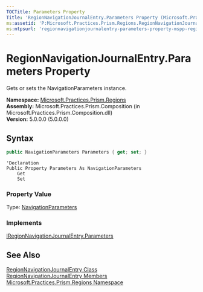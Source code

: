 ```yaml
---
TOCTitle: Parameters Property
Title: 'RegionNavigationJournalEntry.Parameters Property (Microsoft.Practices.Prism.Regions)'
ms:assetid: 'P:Microsoft.Practices.Prism.Regions.RegionNavigationJournalEntry.Parameters'
ms:mtpsurl: 'regionnavigationjournalentry-parameters-property-mspp-regions.md'
---
```



# RegionNavigationJournalEntry.Parameters Property

Gets or sets the NavigationParameters instance.

**Namespace:** [Microsoft.Practices.Prism.Regions](/patterns-practices/reference/mspp-regions-namespace)<br/>
**Assembly:** Microsoft.Practices.Prism.Composition (in Microsoft.Practices.Prism.Composition.dll)<br/>
**Version:** 5.0.0.0 (5.0.0.0)

## Syntax

```C#
public NavigationParameters Parameters { get; set; }
```

```VB
'Declaration
Public Property Parameters As NavigationParameters
	Get
	Set
```


### Property Value

Type: [NavigationParameters](/patterns-practices/reference/navigationparameters-class-mspp-regions)
### Implements

[IRegionNavigationJournalEntry.Parameters](/patterns-practices/reference/iregionnavigationjournalentry-parameters-property-mspp-regions)

## See Also

[RegionNavigationJournalEntry Class](/patterns-practices/reference/regionnavigationjournalentry-class-mspp-regions)<br/>
[RegionNavigationJournalEntry Members](/patterns-practices/reference/regionnavigationjournalentry-members-mspp-regions)<br/>
[Microsoft.Practices.Prism.Regions Namespace](/patterns-practices/reference/mspp-regions-namespace)